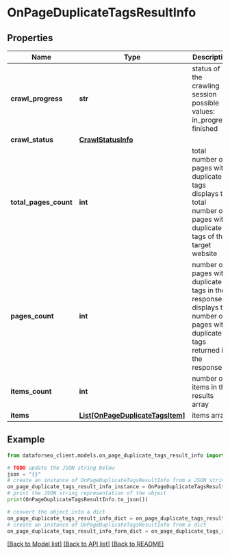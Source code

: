 # OnPageDuplicateTagsResultInfo


## Properties

Name | Type | Description | Notes
------------ | ------------- | ------------- | -------------
**crawl_progress** | **str** | status of the crawling session possible values: in_progress, finished | [optional] 
**crawl_status** | [**CrawlStatusInfo**](CrawlStatusInfo.md) |  | [optional] 
**total_pages_count** | **int** | total number of pages with duplicate tags displays the total number of pages with duplicate tags of the target website | [optional] 
**pages_count** | **int** | number of pages with duplicate tags in the response displays the number of pages with duplicate tags returned in the response | [optional] 
**items_count** | **int** | number of items in the results array | [optional] 
**items** | [**List[OnPageDuplicateTagsItem]**](OnPageDuplicateTagsItem.md) | items array | [optional] 

## Example

```python
from dataforseo_client.models.on_page_duplicate_tags_result_info import OnPageDuplicateTagsResultInfo

# TODO update the JSON string below
json = "{}"
# create an instance of OnPageDuplicateTagsResultInfo from a JSON string
on_page_duplicate_tags_result_info_instance = OnPageDuplicateTagsResultInfo.from_json(json)
# print the JSON string representation of the object
print(OnPageDuplicateTagsResultInfo.to_json())

# convert the object into a dict
on_page_duplicate_tags_result_info_dict = on_page_duplicate_tags_result_info_instance.to_dict()
# create an instance of OnPageDuplicateTagsResultInfo from a dict
on_page_duplicate_tags_result_info_form_dict = on_page_duplicate_tags_result_info.from_dict(on_page_duplicate_tags_result_info_dict)
```
[[Back to Model list]](../README.md#documentation-for-models) [[Back to API list]](../README.md#documentation-for-api-endpoints) [[Back to README]](../README.md)


